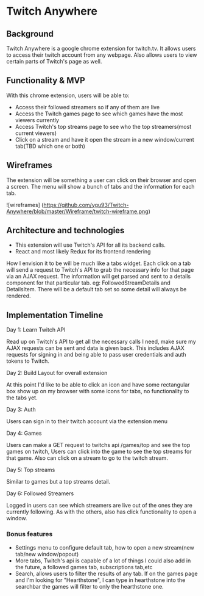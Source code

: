 # Twitch Anywhere

## Background
Twitch Anywhere is a google chrome extension for twitch.tv. It allows users to access their twitch account from any webpage. Also allows users to view certain parts of Twitch's page as well.

## Functionality & MVP
With this chrome extension, users will be able to:
- Access their followed streamers so if any of them are live
- Access the Twitch games page to see which games have the most viewers currently
- Access Twitch's top streams page to see who the top streamers(most current viewers)
- Click on a stream and have it open the stream in a new window/current tab(TBD which one or both)

## Wireframes
The extension will be something a user can click on their browser and open a screen. The menu will show a bunch of tabs and the information for each tab.

![wireframes] (https://github.com/ygu93/Twitch-Anywhere/blob/master/Wireframe/twitch-wireframe.png)

## Architecture and technologies
 - This extension will use Twitch's API for all its backend calls.
 - React and most likely Redux for its frontend rendering

 How I envision it to be will be much like a tabs widget. Each click on a tab will send a request to Twitch's API to grab the necessary info for that page via an AJAX request. The information will get parsed and sent to a details component for that particular tab. eg: FollowedStreamDetails and DetailsItem. There will be a default tab set so some detail will always be rendered.


## Implementation Timeline
Day 1: Learn Twitch API

Read up on Twitch's API to get all the necessary calls I need, make sure my AJAX requests can be sent and data is given back. This includes AJAX requests for signing in and being able to pass user credentials and auth tokens to Twitch.

Day 2: Build Layout for overall extension

At this point I'd like to be able to click an icon and have some rectangular box show up on my browser with some icons for tabs, no functionality to the tabs yet.

Day 3: Auth

Users can sign in to their twitch account via the extension menu

Day 4: Games

Users can make a GET request to twitchs api /games/top and see the top games on twitch, Users can click into the game to see the top streams for that game. Also can click on a stream to go to the twitch stream.

Day 5: Top streams

Similar to games but a top streams detail.

Day 6: Followed Streamers

Logged in users can see which streamers are live out of the ones they are currently following. As with the others, also has click functionality to open a window.

### Bonus features
 - Settings menu to configure default tab, how to open a new stream(new tab/new window/popout)
 - More tabs, Twitch's api is capable of a lot of things I could also add in the future, a followed games tab, subscriptions tab,etc
 - Search, allows users to filter the results of any tab. If on the games page and I'm looking for "Hearthstone", I can type in hearthstone into the searchbar the games will filter to only the hearthstone one.
